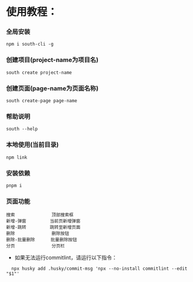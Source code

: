 # 使用教程：
### 全局安装
```
npm i south-cli -g
```

### 创建项目(project-name为项目名)
```
south create project-name
```

### 创建页面(page-name为页面名称)
```
south create-page page-name
```

### 帮助说明
```
south --help
```

### 本地使用(当前目录)
```
npm link
```

### 安装依赖
```
pnpm i
```

### 页面功能
```
搜索              顶部搜索框
新增-弹窗         当前页新增弹窗
新增-跳转         跳转至新增页面
删除              删除按钮
删除-批量删除      批量删除按钮
分页              分页栏
```

- 如果无法运行commitlint，请运行以下指令：

```
  npx husky add .husky/commit-msg 'npx --no-install commitlint --edit "$1"'
```